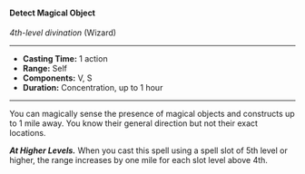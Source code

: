 #### Detect Magical Object
*4th-level divination* (Wizard)
___
- **Casting Time:** 1 action
- **Range:** Self
- **Components:** V, S
- **Duration:** Concentration, up to 1 hour
---
You can magically sense the presence of magical objects and constructs up to 1 mile away. You know their general direction but not their exact locations.

***At Higher Levels.*** When you cast this spell using a spell slot of 5th level or higher, the range increases by one mile for each slot level above 4th.
